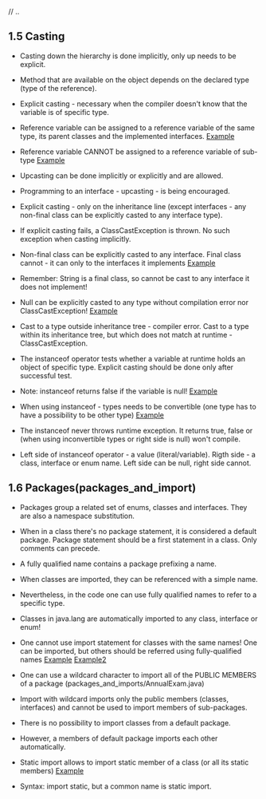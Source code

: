   
// ..
  
## 1.5 Casting
  
* Casting down the hierarchy is done implicitly, only up needs to be explicit.
* Method that are available on the object depends on the declared type (type of the reference).
* Explicit casting - necessary when the compiler doesn't know that the variable is of specific type.
  
* Reference variable can be assigned to a reference variable of the same type, its parent classes and the implemented interfaces. [Example](casting/UpcastWithImplicitCasting.java)
* Reference variable CANNOT be assigned to a reference variable of sub-type [Example](casting/implicit/DowncastWithImplicitCasting)
  
* Upcasting can be done implicitly or explicitly and are allowed.
* Programming to an interface - upcasting - is being encouraged.
* Explicit casting - only on the inheritance line (except interfaces - any non-final class can be explicitly casted to any interface type).
* If explicit casting fails, a ClassCastException is thrown. No such exception when casting implicitly.
  
* Non-final class can be explicitly casted to any interface. Final class cannot - it can only to the interfaces it implements [Example](casting/explicit/Factory.java)
* Remember: String is a final class, so cannot be cast to any interface it does not implement!
* Null can be explicitly casted to any type without compilation error nor ClassCastException! [Example](casting/NullCast.java)
  
* Cast to a type outside inheritance tree - compiler error. Cast to a type within its inheritance tree, but which does not match at runtime - ClassCastException.
  
* The instanceof operator tests whether a variable at runtime holds an object of specific type. Explicit casting should be done only after successful test.
* Note: instanceof returns false if the variable is null! [Example](instanceof_operator/InstanceOfNull.java)
* When using instanceof - types needs to be convertible (one type has to have a possibility to be other type) [Example](instanceof_operator/TestInstanceof.java)
* The instanceof never throws runtime exception. It returns true, false or (when using inconvertible types or right side is null) won't compile.
* Left side of instanceof operator - a value (literal/variable). Rigth side - a class, interface or enum name. Left side can be null, right side cannot.
  
  
## 1.6 Packages(packages_and_import)
  
* Packages group a related set of enums, classes and interfaces. They are also a namespace substitution.
* When in a class there's no package statement, it is considered a default package. Package statement should be a first statement in a class. Only comments can precede.
* A fully qualified name contains a package prefixing a name.
  
* When classes are imported, they can be referenced with a simple name.
* Nevertheless, in the code one can use fully qualified names to refer to a specific type.
  
* Classes in java.lang are automatically imported to any class, interface or enum!
* One cannot use import statement for classes with the same names! One can be imported, but others should be referred using fully-qualified names [Example](packages_and_imports/MultipleClassesWithSameName.java) [Example2](packages_and_imports/AnnualExam.java)
  
* One can use a wildcard character to import all of the PUBLIC MEMBERS of a package (packages_and_imports/AnnualExam.java)
* Import with wildcard imports only the public members (classes, interfaces) and cannot be used to import members of sub-packages.
  
* There is no possibility to import classes from a default package.
* However, a members of default package imports each other automatically.
  
* Static import allows to import static member of a class (or all its static members) [Example](packages_and_imports/AnnualExam.java)
* Syntax: import static, but a common name is static import. 
  
